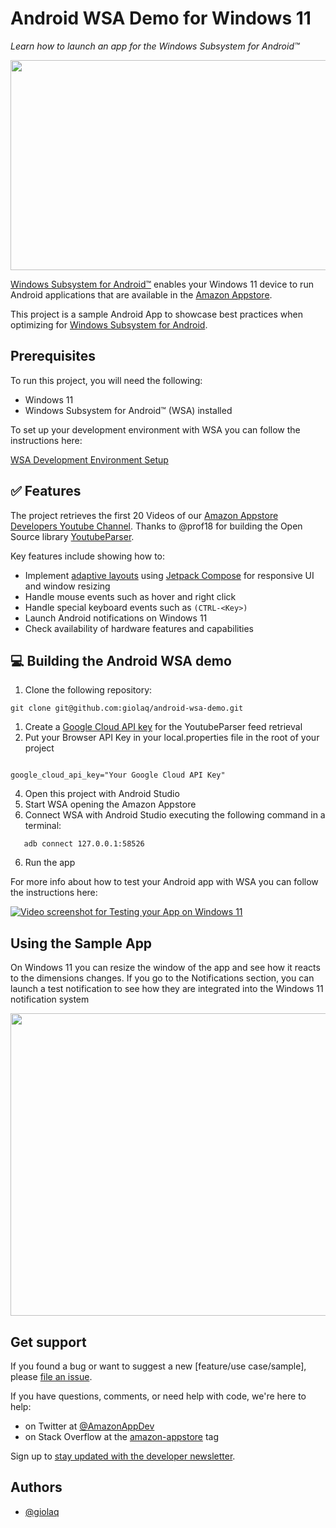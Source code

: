 # Android WSA Demo for Windows 11
_Learn how to launch an app for the Windows Subsystem for Android™️_

<img src="https://github.com/giolaq/AADevs/blob/main/gifs/aadevsui.gif" width="640" height="336" />

[Windows Subsystem for Android™️](https://learn.microsoft.com/en-us/windows/android/wsa/) enables your Windows 11 device to run Android applications that are available in the [Amazon Appstore](https://developer.amazon.com/apps-and-games/appstore-on-windows-11).

This project is a sample Android App to showcase best practices when optimizing for [Windows Subsystem for Android](https://learn.microsoft.com/en-us/windows/android/wsa/).

## Prerequisites

To run this project, you will need the following:
- Windows 11
- Windows Subsystem for Android™️ (WSA) installed

To set up your development environment with WSA you can follow the instructions here:

[WSA Development Environment Setup](https://learn.microsoft.com/en-us/windows/android/wsa/#set-up-your-development-environment)

## ✅ Features

The project retrieves the first 20 Videos of our [Amazon Appstore Developers Youtube Channel](https://www.youtube.com/c/AmazonAppstoreDevelopers). Thanks to @prof18 for building the Open Source library [YoutubeParser](https://github.com/prof18/YoutubeParser).

Key features include showing how to:
- Implement [adaptive layouts](https://developer.android.com/jetpack/compose/layouts/adaptive) using [Jetpack Compose](https://developer.android.com/jetpack/compose) for responsive UI and window resizing
- Handle mouse events such as hover and right click
- Handle special keyboard events such as `(CTRL-<Key>)`
- Launch Android notifications on Windows 11
- Check availability of hardware features and capabilities

## 💻 Building the Android WSA demo

1. Clone the following repository:

`git clone git@github.com:giolaq/android-wsa-demo.git`

1. Create a [Google Cloud API key](https://cloud.google.com/docs/authentication/api-keys?hl=en&visit_id=638007358010576297-2547601963&rd=1#creating-browser-api-keys) for the YoutubeParser feed retrieval
2. Put your Browser API Key in your local.properties file in the root of your project

```

google_cloud_api_key="Your Google Cloud API Key"

```

4. Open this project with Android Studio
5. Start WSA opening the Amazon Appstore
6. Connect WSA with Android Studio executing the following command in a terminal:
```
   adb connect 127.0.0.1:58526
```
6. Run the app

For more info about how to test your Android app with WSA you can follow the instructions here:

[![Video screenshot for Testing your App on Windows 11](https://img.youtube.com/vi/z_ehadkRyzY/0.jpg)](https://www.youtube.com/watch?v=z_ehadkRyzY)


## Using the Sample App

On Windows 11 you can resize the window of the app and see how it reacts to the dimensions changes.
If you go to the Notifications section, you can launch a test notification to see how they are integrated into the Windows 11 notification system

<img src="https://github.com/giolaq/AADevs/blob/main/gifs/notifications.gif" width="640" height="484" />

## Get support

If you found a bug or want to suggest a new [feature/use case/sample], please [file an issue](../../issues).

If you have questions, comments, or need help with code, we're here to help:
- on Twitter at [@AmazonAppDev](https://twitter.com/AmazonAppDev)
- on Stack Overflow at the [amazon-appstore](https://stackoverflow.com/questions/tagged/amazon-appstore) tag

Sign up to [stay updated with the developer newsletter](https://m.amazonappservices.com/subscribe-newsletter).

## Authors

- [@giolaq](https://twitter.com/giolaq)
